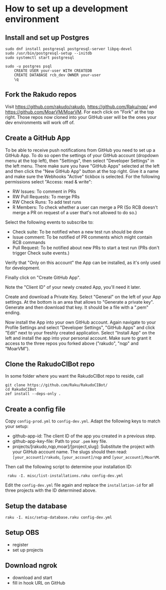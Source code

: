 How to set up a development environment
=======================================

Install and set up Postgres
---------------------------

    sudo dnf install postgresql postgresql-server libpq-devel
    sudo /usr/bin/postgresql-setup --initdb
    sudo systemctl start postgresql

    sudo -u postgres psql
        CREATE USER your-user WITH CREATEDB
        CREATE DATABASE rcb_dev OWNER your-user
        \q


Fork the Rakudo repos
---------------------

Visit <https://github.com/rakudo/rakudo>, <https://github.com/Raku/nqp/> and <https://github.com/MoarVM/MoarVM>. For each click on "Fork" at the top right. Those repos now cloned into your GitHub user will be the ones your dev environments will work off of.


Create a GitHub App
-------------------

To be able to receive push notifications from GitHub you need to set up a GitHub App. To do so open the settings of your GitHub account (dropdown menu at the top left), then "Settings", then select "Developer Settings" in the left menu. There make sure you have "GitHub Apps" selected at the left and then click the "New GitHub App" button at the top right. Give it a name and make sure the Webhooks "Active" tickbox is selected. For the following permissions select "Access: read & write":

- RW Issues: To comment in PRs
- RW Pull Requests: To merge PRs
- RW Check Runs: To add test runs
- R Members: To check whether a user can merge a PR (So RCB doesn't merge a PR on request of a user that's not allowed to do so.)

Select the following events to subscribe to:

- Check suite: To be notified when a new test run should be done
- Issue comment: To be notified of PR comments which might contain RCB commands
- Pull Request: To be notified about new PRs to start a test run (PRs don't trigger Check suite events.)

Verify that "Only on this account" the App can be installed, as it's only used for development.

Finally click on "Create GitHub App".

Note the "Client ID" of your newly created App, you'll need it later.

Create and download a Private Key. Select "General" on the left of your App settings. At the bottom is an area that allows to "Generate a private key". Generate and then download that key. It should be a file with a ".pem" ending.

Now install the App into your own GitHub account. Again navigate to your Profile Settings and select "Developer Settings", "GitHub Apps" and click "Edit" next to your freshly created application. Select "Install App" on the left and install the app into your personal account. Make sure to grant it access to the three repos you forked above ("rakudo", "nqp" and "MoarVM").


Clone the RakudoCIBot repo
------------------------

In some folder where you want the RakudoCIBot repo to reside, call

    git clone https://github.com/Raku/RakudoCIBot/
    cd RakudoCIBot
    zef install --deps-only .


Create a config file
--------------------

Copy `config-prod.yml` to `config-dev.yml`. Adapt the following keys to match your setup:

- github-app-id: The client ID of the app you created in a previous step.
- github-app-key-file: Path to your `.pem` key file.
- projects/[rakudo,nqp,moar]/[project,slug]: Substitute the project with your GitHub account name. The slugs should then read: `[your_account]/rakudo`, `[your_account]/nqp` and `[your_account]/MoarVM`.

Then call the following script to determine your installation ID:

     raku -I. misc/list-installations.raku config-dev.yml

Edit the `config-dev.yml` file again and replace the `installation-id` for all three projects with the ID determined above.


Setup the database
------------------

    raku -I. misc/setup-database.raku config-dev.yml


Setup OBS
---------

- register
- set up projects


Download ngrok
--------------

- download and start
- fill in hook URL on GitHub

